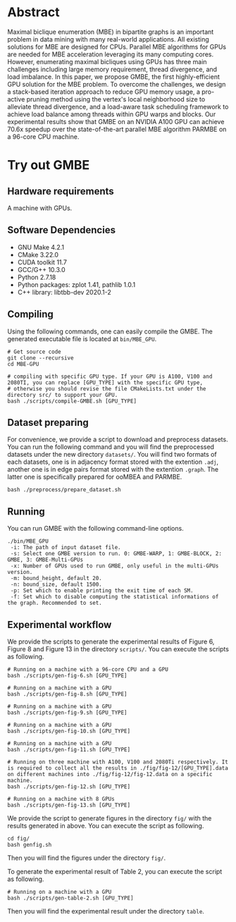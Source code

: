 # Abstract
Maximal biclique enumeration (MBE) in bipartite graphs is an 
important problem in data mining with many real-world applications. 
All existing solutions for MBE are designed for CPUs. 
Parallel MBE algorithms for GPUs are needed for MBE acceleration 
leveraging its many computing cores.
However, enumerating maximal bicliques using 
GPUs has three main challenges including 
large memory requirement, thread
divergence, and load imbalance. In this paper, we propose GMBE, 
the first highly-efficient GPU solution for the MBE problem. 
To overcome the challenges, we design a stack-based iteration approach
to reduce GPU memory usage, a pro-active pruning method 
using the vertex's local neighborhood size to alleviate thread divergence, 
and a load-aware task scheduling framework to achieve load balance 
among threads within GPU warps and blocks. Our experimental results show that 
GMBE on an NVIDIA A100 GPU can achieve 70.6x speedup over the 
state-of-the-art parallel MBE algorithm PARMBE on a 96-core CPU machine.

# Try out GMBE
## Hardware requirements
A machine with GPUs.
## Software Dependencies
- GNU Make 4.2.1
- CMake 3.22.0
- CUDA toolkit 11.7
- GCC/G++ 10.3.0
- Python 2.7.18
- Python packages: zplot 1.41, pathlib 1.0.1
- C++ library: libtbb-dev 2020.1-2
## Compiling
Using the following commands, one can easily compile the GMBE. The generated executable file is located at `bin/MBE_GPU`.
```
# Get source code
git clone --recursive
cd MBE-GPU

# compiling with specific GPU type. If your GPU is A100, V100 and 2080TI, you can replace [GPU_TYPE] with the specific GPU type,
# otherwise you should revise the file CMakeLists.txt under the directory src/ to support your GPU.  
bash ./scripts/compile-GMBE.sh [GPU_TYPE]
```

## Dataset preparing
For convenience, we provide a script to download and preprocess datasets. You can run the following command and you will find 
the preprocessed datasets under the new directory `datasets/`. You will find two formats of each datasets, one is in adjacency 
format stored with the extention `.adj`, another one is in edge pairs format stored with the extention `.graph`. The latter one 
is specifically prepared for ooMBEA and PARMBE.
```
bash ./preprocess/prepare_dataset.sh
```

## Running

You can run GMBE with the following command-line options.
```
./bin/MBE_GPU 
 -i: The path of input dataset file.
 -s: Select one GMBE version to run. 0: GMBE-WARP, 1: GMBE-BLOCK, 2: GMBE, 3: GMBE-Multi-GPUs
 -x: Number of GPUs used to run GMBE, only useful in the multi-GPUs version.
 -m: bound_height, default 20.
 -n: bound_size, default 1500.
 -p: Set which to enable printing the exit time of each SM.
 -f: Set which to disable computing the statistical informations of the graph. Recommended to set. 
```
## Experimental workflow
We provide the scripts to generate the experimental results of Figure 6, Figure 8 and Figure 13 in the directory `scripts/`. You can execute the scripts as following.
```
# Running on a machine with a 96-core CPU and a GPU
bash ./scripts/gen-fig-6.sh [GPU_TYPE]

# Running on a machine with a GPU
bash ./scripts/gen-fig-8.sh [GPU_TYPE]

# Running on a machine with a GPU
bash ./scripts/gen-fig-9.sh [GPU_TYPE]

# Running on a machine with a GPU
bash ./scripts/gen-fig-10.sh [GPU_TYPE]

# Running on a machine with a GPU
bash ./scripts/gen-fig-11.sh [GPU_TYPE]

# Running on three machine with A100, V100 and 2080Ti respectively. It is required to collect all the results in ./fig/fig-12/[GPU_TYPE].data on different machines into ./fig/fig-12/fig-12.data on a specific machine.
bash ./scripts/gen-fig-12.sh [GPU_TYPE]

# Running on a machine with 8 GPUs
bash ./scripts/gen-fig-13.sh [GPU_TYPE]
```
We provide the script to generate figures in the directory `fig/` with the results generated in above. You can execute the script as following.
```
cd fig/
bash genfig.sh
```
Then you will find the figures under the directory `fig/`.

To generate the experimental result of Table 2, you can execute the script as following.
```
# Running on a machine with a GPU
bash ./scripts/gen-table-2.sh [GPU_TYPE]
```
Then you will find the experimental result under the directory `table`.
